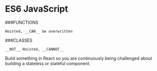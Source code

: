 # ES6 JavaScript

###FUNCTIONS

    Hoisted, __CAN__ be overwritten

###CLASSES

    __NOT__ Hoisted, __CANNOT__  



Build something in React so you are continuously being challenged about building a stateless or stateful component.
